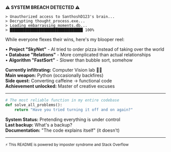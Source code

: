 **⚠️ SYSTEM BREACH DETECTED ⚠️**

```
> Unauthorized access to SanthoshD123's brain...
> Decrypting thought_process.exe...
> Loading embarrassing_moments.db...
> ████████████████████████████████ 100%
```

While everyone flexes their wins, here's my blooper reel:

• **Project "SkyNet"** - AI tried to order pizza instead of taking over the world  
• **Database "Relations"** - More complicated than actual relationships  
• **Algorithm "FastSort"** - Slower than bubble sort, somehow  

**Currently infiltrating:** Computer Vision lab 🕵️‍♂️  
**Main weapon:** Python (occasionally backfires)  
**Side quest:** Converting caffeine → functional code  
**Achievement unlocked:** Master of creative excuses  

---

```python
# The most reliable function in my entire codebase
def solve_all_problems():
    return "Have you tried turning it off and on again?"
```

**System Status:** Pretending everything is under control  
**Last backup:** What's a backup?  
**Documentation:** "The code explains itself" (it doesn't)

---
<sub>⚡ This README is powered by imposter syndrome and Stack Overflow</sub>
